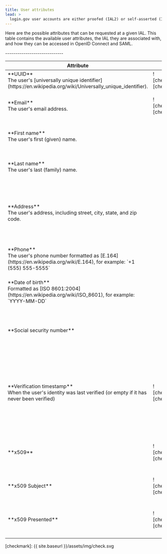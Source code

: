 ```yaml
---
title: User attributes
lead: >
  login.gov user accounts are either proofed (IAL2) or self-asserted (IAL1), corresponding to <a href="http://nvlpubs.nist.gov/nistpubs/SpecialPublications/NIST.SP.800-63-3.pdf">NIST 800-63-3</a> Identity Assurance Level (IAL).
---
```


Here are the possible attributes that can be requested at a given IAL. This table contains the available user attributes, the IAL they are associated with, and how they can be accessed in OpenID Connect and SAML.

<table>
  <thead>
    <th>Attribute</th>
    <th>IAL1</th>
    <th>IAL2</th>
    <th>OpenID Connect</th>
    <th>SAML</th>
  </thead>
  <tbody>
    <tr>
<td markdown="1">
**UUID**<br /> The user's [universally unique identifier](https://en.wikipedia.org/wiki/Universally_unique_identifier).
</td>
<td markdown="1">
![checkmark][checkmark]
</td>
<td markdown="1">
![checkmark][checkmark]
</td>
<td markdown="1">
`sub` (string)
</td>
<td markdown="1">
`uuid`
</td>
    </tr>
    <tr>
<td markdown="1">
**Email**<br>The user's email address.
</td>
<td markdown="1">
![checkmark][checkmark]
</td>
<td markdown="1">
![checkmark][checkmark]
</td>
<td markdown="1">
`email` (string)

Requires the `email` scope.
</td>
<td markdown="1">
`email`
</td>
    </tr>
    <tr>
<td markdown="1">
**First name**<br>The user's first (given) name.
</td>
<td></td>
<td markdown="1">
![checkmark][checkmark]
</td>
<td markdown="1">
`given_name` (string)

Requires `profile` or `profile:name` scopes.
</td>
<td markdown="1">
`first_name`
</td>
    </tr>
    <tr>
<td markdown="1">
**Last name**<br>The user's last (family) name.
</td>
<td></td>
<td markdown="1">
![checkmark][checkmark]
</td>
<td markdown="1">
`family_name` (string)

Requires `profile` or `profile:name` scopes.
</td>
<td markdown="1">
`last_name`
</td>
    </tr>
    <tr>
<td markdown="1">
**Address**<br>The user's address, including street, city, state, and zip code.
</td>
<td></td>
<td markdown="1">
![checkmark][checkmark]
</td>
<td markdown="1">
`address` (object)

The [address claim](https://openid.net/specs/openid-connect-core-1_0.html#AddressClaim), containing `street_address`, `locality` (city), `region` (state), and `postal_code` (zip code). Requires the `address` scope.
</td>
<td markdown="1">
`address1` <br />
`address2` <br />
`city` <br />
`state` <br />
`zipcode`
</td>
    </tr>
    <tr>
<td markdown="1">
**Phone**<br>The user's phone number formatted as [E.164](https://en.wikipedia.org/wiki/E.164), for example: `+1 (555) 555-5555`
</td>
<td></td>
<td markdown="1">
![checkmark][checkmark]
</td>
<td markdown="1">
`phone` (string)

Requires the `phone` scope.
</td>
<td markdown="1">
`phone`
</td>
    </tr>
    <tr>
<td markdown="1">
**Date of birth**<br>Formatted as [ISO 8601:2004](https://en.wikipedia.org/wiki/ISO_8601), for example: `YYYY-MM-DD`
</td>
<td></td>
<td markdown="1">
![checkmark][checkmark]
</td>
<td markdown="1">
`birthdate` (string)

Requires `profile` or `profile:birthdate` scopes.
</td>
<td markdown="1">
`dob`
</td>
    </tr>
    <tr>
<td markdown="1">
**Social security number**
</td>
<td></td>
<td markdown="1">
![checkmark][checkmark]
</td>
<td markdown="1">
`social_security_number` (string)

Requires the `social_security_number` scope.
</td>
<td markdown="1">
`ssn`
</td>
    </tr>
    <tr>
<td markdown="1">
**Verification timestamp** <br />
When the user's identity was last verified (or empty if it has never been verified)
</td>
<td markdown="1">
![checkmark][checkmark]
</td>
<td markdown="1">
![checkmark][checkmark]
</td>
<td markdown="1">
`verified_at` (number, null)

Seconds since the Unix Epoc

Requires the `profile` or `profile:verified_at` scope. To get the attribute with IAL1, the `profile:verified_at` scope must be requested.
</td>
<td markdown="1">
`verified_at` (string, ISO8601 format)
</td>
    </tr>
    -----------------------------
    <tr>
<td markdown="1">
**x509** <br />
</td>
<td markdown="1">
![checkmark][checkmark]
</td>
<td markdown="1">
![checkmark][checkmark]
</td>
<td markdown="1">
`x509_subject` (string)
`x509_presented` (string)

Requires the `x509` scope
</td>
<td markdown="1">
n/a
</td>
    </tr>
    <tr>
<td markdown="1">
**x509 Subject** <br />
</td>
<td markdown="1">
![checkmark][checkmark]
</td>
<td markdown="1">
![checkmark][checkmark]
</td>
<td markdown="1">
`x509_subject` (string)

Requires the `x509:subject` scope
</td>
<td markdown="1">
`x509_subject`
</td>
    </tr>
    <tr>
<td markdown="1">
**x509 Presented** <br />
</td>
<td markdown="1">
![checkmark][checkmark]
</td>
<td markdown="1">
![checkmark][checkmark]
</td>
<td markdown="1">
`x509_presented` (string)

Requires the `x509_presented` scope.
</td>
<td markdown="1">
`x509_presented`
</td>
    </tr>
  </tbody>
</table>

[checkmark]: {{ site.baseurl }}/assets/img/check.svg
